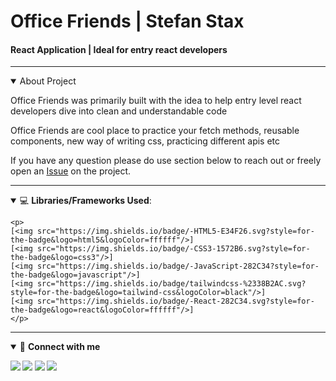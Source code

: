 <h1>Office Friends | Stefan Stax</h1>
<h4>React Application | Ideal for entry react developers</h4>

____

<details open>
    <summary>About Project</summary>
    <p>Office Friends was primarily built with the idea to help entry level react developers dive into clean and understandable code</p>
    <p>Office Friends are cool place to practice your fetch methods, reusable components, new way of writing css, practicing different apis etc</p>
    <p>If you have any question please do use section below to reach out or freely open an <A href="https://github.com/stefanstax/officefriends/issues/new" target="_blank">Issue</a> on the project.</p>
</details>

____

<details open>
    <summary>💻 <b>Libraries/Frameworks Used</b>: </summary>
    
    <p>
    [<img src="https://img.shields.io/badge/-HTML5-E34F26.svg?style=for-the-badge&logo=html5&logoColor=ffffff"/>]
    [<img src="https://img.shields.io/badge/-CSS3-1572B6.svg?style=for-the-badge&logo=css3"/>]
    [<img src="https://img.shields.io/badge/-JavaScript-282C34?style=for-the-badge&logo=javascript"/>]
    [<img src="https://img.shields.io/badge/tailwindcss-%2338B2AC.svg?style=for-the-badge&logo=tailwind-css&logoColor=black"/>]
    [<img src="https://img.shields.io/badge/-React-282C34.svg?style=for-the-badge&logo=react&logoColor=ffffff"/>]
    </p>
    
</details>

____

<details open>
<summary>🤝 <b>Connect with me<b></summary>

<p>

[<img src ="https://img.shields.io/badge/Telegram-1ca0f1.svg?&style=for-the-badge&logo=Telegram&logoColor=white%22&link=https://t.me/stefanstax">](https://t.me/stefanstax/)
[<img src="https://img.shields.io/badge/gmail-c14438.svg?&style=for-the-badge&logo=Gmail&logoColor=white&link=mailto:stefanstaxbusiness@gmail.com"/>](mailto:stefanstaxbusiness@gmail.com)
[<img src="https://img.shields.io/badge/linkedin-0077B5.svg?&style=for-the-badge&logo=linkedin&logoColor=white" />](https://www.linkedin.com/in/stefan-miljkovic/)
[<img src = "https://img.shields.io/badge/instagram-E4405F.svg?&style=for-the-badge&logo=instagram&logoColor=white">](https://www.instagram.com/developerstax/)

</p>

</details>



